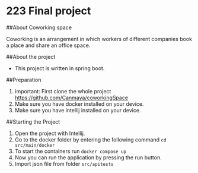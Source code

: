 # 223 Final project
##About Coworking space

Coworking is an arrangement in which workers of different companies book a place and share an office space.

##About the project
- This project is written in spring boot.

##Preparation
1. important: First clone the whole project https://github.com/Canmaya/coworkingSpace
2. Make sure you have docker installed on your device.
3. Make sure you have intellij installed on your device.

##Starting the Project
1. Open the project with Intellij.
2. Go to the docker folder by entering the following command `cd src/main/docker`
3. To start the containers run `docker compose up`
4. Now you can run the application by pressing the run button.
5. Import json file from folder `src/apitests`


